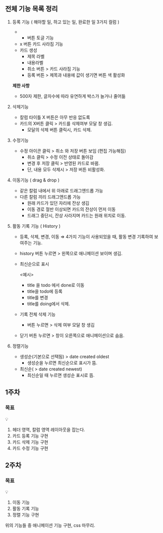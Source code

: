 ## 전체 기능 목록 정리

1. 등록 기능 ( 해야할 일, 하고 있는 일,  완료한 일 3가지 컬럼 )
    - + 버튼 토글 기능
    - x 버튼 카드 사라짐 기능
    - 카드 생성
        - 제목 라벨
        - 내용라벨
        - 취소 버튼 > 카드 사라짐 기능
        - 등록 버튼 > 제목과 내용에 값이 생기면 버튼 색 활성화
    
    **제한 사항**
    
    - 500자 제한, 글자수에 따라 유연하게 박스가 늘거나 줄어듦
    
2. 삭제기능 
    - 칼럼 타이틀 X 버튼은 아무 반응 없도록
    - 카드의 X버튼 클릭 > 카드를 삭제여부 모달 창 생김.
        - 모달의 삭제 버튼 클릭시, 카드 삭제.
3. 수정기능
    - 수정 아이콘 클릭 > 취소 와 저장 버튼 보임 (편집 가능해짐)
        - 취소 클릭 > 수정 이전 상태로 돌아감
        - 변경 후 저장 클릭 > 반영된 카드로 바뀜.
        - 단, 내용 모두 삭제시 > 저장 버튼 비활성화.
4. 이동기능 ( drag & drop ) 
    - 같은 칼럼 내에서 위 아래로 드래그앤드롭 가능
    - 다른 칼럼 끼리 드래그앤드롭 가능
        - 원래 카드가 있던 자리에 잔상 생김
        - 이동 경로 절반 이상되면 카드의 잔상이 먼저 이동
        - 드래그 중단시, 잔상 사라지며 카드는 원래 위치로 이동.
5. 활동 기록 기능 ( History )
    - 등록, 삭제, 변경, 이동 ⇒ 4가지 기능이 사용되었을 때, 활동 변경 기록하여 보여주는 기능.
    - history 버튼 누르면 > 왼쪽으로 애니메이션 보이며 생김.
    - 최신순으로 표시
        
        <예시>
        
        - title 을 todo 에서 done로 이동
        - title을 todo에 등록
        - title를 변경
        - title를 doing에서 삭제.
    - 기록 전체 삭제 기능
        - 버튼 누르면 > 삭제 여부 모달 창 생김
    - 닫기 버튼 누르면 > 창이 오른쪽으로 애니메이션으로 숨음.
6. 정렬기능
    - 생성순(기본으로 선택됨) >  date created oldest
        - 생성순을 누르면 최신순으로 표시가 뜸.
    - 최신순( >  date created newest)
        - 최신순일 때 누르면 생성순 표시로 뜸.

## 1주차

### 목표

<aside>
💡

1. 헤더 영역, 칼럼 영역 레이아웃을 잡는다.
2. 카드 등록 기능 구현 
3. 카드 삭제 기능 구현 
4. 카드 수정 기능 구현 
</aside>

## 2주차

### 목표

<aside>
💡

1. 이동 기능
2. 활동 기록 기능
3. 정렬 기능 구현

위의 기능들 중 애니메이션 기능 구현, css 마무리.

</aside>

